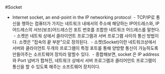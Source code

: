 #Socket

- Internet socket, an end-point in the IP networking protocol 
﻿ 
﻿- TCP/IP로 통신을 행하는 컴퓨터가 가지는 네트워크 내에서의 주소에 해당하는 IP어드레스와, IP어드레스의 서브(보조)어드레스인 포트 번호를 조합한 네트워크 어드레스를 말한다.
﻿ 
﻿- 소켓은 네트웍 상에서 클라이언트 프로그램과 서버 프로그램 사이의 통신 방법이다. 소켓은 "접속의 끝 부분"으로 정의된다. 
﻿ 
﻿- 소켓(Socket)이란 네트워크상에서 서버와 클라이언트 두개의 프로그램이 특정 포트를 통해 양방향 통신이 가능하도록 만들어주는 소프트웨어 장치라 말할수 있다. 
﻿ 
﻿- 종합해보면, socket 은 IP address 와 Port 넘버가 합쳐진, 네트워크 상에서 서버 프로그램과 클리어언트 프로그램이 통신을 할 수 있도록 해주는 소프트웨어 장치이다. 



